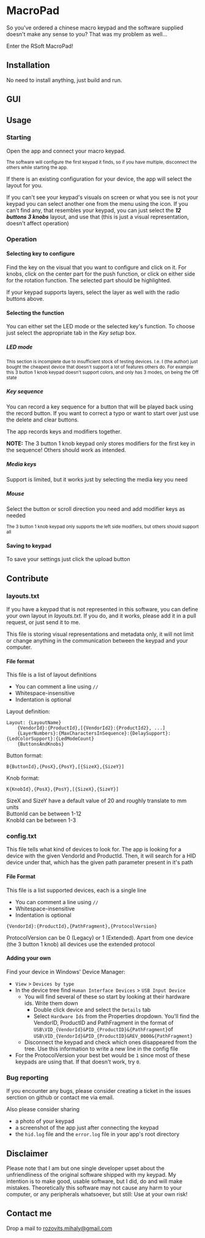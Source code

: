# MacroPad
So you've ordered a chinese macro keypad and the software supplied doesn't make any sense to you? That was my problem as well...

Enter the RSoft MacroPad!


## Installation
No need to install anything, just build and run.

## GUI

## Usage
### Starting
Open the app and connect your macro keypad.
 
<sub>The software will configure the first keypad it finds, so if you have multiple, disconnect the others while starting the app.</sub>

If there is an existing configuration for your device, the app will select the layout for you. 

If you can't see your keypad's visuals on screen or what you see is not your keypad you can select another one from the menu using the icon. If you can't find any, that resembles your keypad, you can just select the _***12 buttons 3 knobs***_ layout, and use that (this is just a visual representation, doesn't affect operation)


### Operation
#### Selecting key to configure
Find the key on the visual that you want to configure and click on it. For knobs, click on the center part for the push function, or click on either side for the rotation function. The selected part should be highlighted.

If your keypad supports layers, select the layer as well with the radio buttons above.

#### Selecting the function
You can either set the LED mode or the selected key's function. To choose just select the appropriate tab in the _Key setup_ box.

##### LED mode
<sub>This section is incomplete due to insufficient stock of testing devices. I.e. I (the author) just bought the cheapest device that doesn't support a lot of features others do. For example this 3 button 1 knob keypad doesn't support colors, and only has 3 modes, on being the Off state</sub>

##### Key sequence
You can record a key sequence for a button that will be played back using the record button. If you want to correct a typo or want to start over just use the delete and clear buttons.

The app records keys and modifiers together.

**NOTE:**
The 3 button 1 knob keypad only stores modifiers for the first key in the sequence! Others should work as intended.

##### Media keys
Support is limited, but it works just by selecting the media key you need

##### Mouse
Select the button or scroll direction you need and add modifier keys as needed

<sub>The 3 button 1 knob keypad only supports the left side modifiers, but others should support all</sub>

#### Saving to keypad
To save your settings just click the upload button 

## Contribute
### layouts.txt
If you have a keypad that is not represented in this software, you can define your own layout in _layouts.txt_. If you do, and it works, please add it in a pull request, or just send it to me.

This file is storing visual representations and metadata only, it will not limit or change anything in the communication between the keypad and your computer.

#### File format
This file is a list of layout definitions
- You can comment a line using `//`
- Whitespace-insensitive
- Indentation is optional

Layout definition:
```
Layout: {LayoutName}
	{VendorId}:{ProductId},[{VendorId2}:{ProductId2}, ...]
	{LayerNumbers}:{MaxCharactersInSequence}:{DelaySupport}:{LedColorSupport}:{LedModeCount}
	{ButtonsAndKnobs}	
```

Button format:
```
B{ButtonId},{PosX},{PosY},[{SizeX},{SizeY}]
```

Knob format:
```
K{KnobId},{PosX},{PosY},[{SizeX},{SizeY}]
```

SizeX and SizeY have a default value of 20 and roughly translate to mm units  
ButtonId can be between 1-12  
KnobId can be between 1-3

### config.txt
This file tells what kind of devices to look for. The app is looking for a device with the given VendorId and ProductId. Then, it will search for a HID device under that, which has the given path parameter present in it's path


#### File Format

This file is a list supported devices, each is a single line
- You can comment a line using `//`
- Whitespace-insensitive
- Indentation is optional
```
{VendorId}:{ProductId},{PathFragment},{ProtocolVersion}
```

ProtocolVersion can be 0 (Legacy) or 1 (Extended). Apart from one device (the 3 button 1 knob) all devices use the extended protocol

#### Adding your own
Find your device in Windows' Device Manager:
- `View` > `Devices by type`
- In the device tree find `Human Interface Devices` > `USB Input Device` 
  - You will find several of these so start by looking at their hardware ids. Write them down 
    - Double click device and select the `Details` tab
    - Select `Hardware Ids` from the Properties dropdown. You'll find the VendorID, ProductID and PathFragment in the format of `USB\VID_{VendorId}&PID_{ProductID}&{PathFragment}`of `USB\VID_{VendorId}&PID_{ProductID}&REV_0000&{PathFragment}`
  - Disconnect the keypad and check which ones disappeared from the tree. Use this information to write a new line in the config file
- For the ProtocolVersion your best bet would be `1` since most of these keypads are using that. If that doesn't work, try `0`.

### Bug reporting
If you encounter any bugs, please consider creating a ticket in the issues serction on github or contact me via email.

Also please consider sharing 
- a photo of your keypad
- a screenshot of the app just after connecting the keypad
- the `hid.log` file and the `error.log` file in your app's root directory

## Disclaimer
Please note that I am but one single developer upset about the unfriendliness of the original software shipped with my keypad. My intention is to make good, usable software, but I did, do and will make mistakes. Theoretically this software may not cause any harm to your computer, or any peripherals whatsoever, but still: Use at your own risk!

## Contact me
Drop a mail to rozovits.mihaly@gmail.com